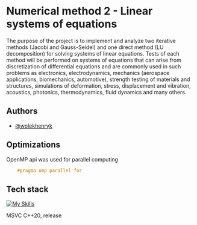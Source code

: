 
# Numerical method 2 - Linear systems of equations

The purpose of the project is to implement and analyze two iterative methods (Jacobi and Gauss-Seidel) and one direct method (LU decomposition) for solving systems of linear equations. Tests of each method will be performed on systems of equations that can arise from discretization of differential equations and are commonly used in such problems as electronics, electrodynamics, mechanics (aerospace applications, biomechanics, automotive), strength testing of materials and structures, simulations of deformation, stress, displacement and vibration, acoustics, photonics, thermodynamics, fluid dynamics and many others.


## Authors

- [@wolekhenryk](https://www.github.com/wolekhenryk)


## Optimizations

OpenMP api was used for parallel computing

```cpp    
    #pragma omp parallel for
```


## Tech stack

[![My Skills](https://skillicons.dev/icons?i=cpp&theme=light)](https://skillicons.dev)

MSVC C++20, release
